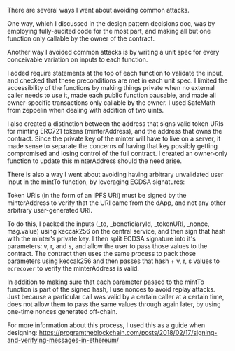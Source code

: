 There are several ways I went about avoiding common attacks.

One way, which I discussed in the design pattern decisions doc, was by employing fully-audited code for the most part, and making all but one function only callable by the owner of the contract.

Another way I avoided common attacks is by writing a unit spec for every conceivable variation on inputs to each function.

I added require statements at the top of each function to validate the input, and checked that these preconditions are met in each unit spec. I limited the accessibility of the functions by making things private when no external caller needs to use it, made each public function pausable, and made all owner-specific transactions only callable by the owner. I used SafeMath from zeppelin when dealing with addition of two uints.

I also created a distinction between the address that signs valid token URIs for minting ERC721 tokens (minterAddress), and the address that owns the contract. Since the private key of the minter will have to live on a server, it made sense to separate the concerns of having that key possibly getting compromised and losing control of the full contract. I created an owner-only function to update this minterAddress should the need arise.

There is also a way I went about avoiding having arbitrary unvalidated user input in the mintTo function, by leveraging ECDSA signatures:

Token URIs (in the form of an IPFS URI) must be signed by the minterAddress to verify that the URI came from the dApp, and not any other arbitrary user-generated URI.

To do this, I packed the inputs (_to, _beneficiaryId, _tokenURI, _nonce, msg.value) using keccak256 on the central service, and then sign that hash with the minter's private key. I then split ECDSA signature into it's parameters: v, r, and s, and allow the user to pass those values to the contract. The contract then uses the same process to pack those parameters using keccak256 and then passes that hash + v, r, s values to `ecrecover` to verify the minterAddress is valid.

In addition to making sure that each parameter passed to the mintTo function is part of the signed hash, I use nonces to avoid replay attacks. Just because a particular call was valid by a certain caller at a certain time, does not allow them to pass the same values through again later, by using one-time nonces generated off-chain.

For more information about this process, I used this as a guide when designing:
https://programtheblockchain.com/posts/2018/02/17/signing-and-verifying-messages-in-ethereum/
